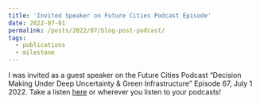 ```yaml
---
title: 'Invited Speaker on Future Cities Podcast Episode'
date: 2022-07-01
permalink: /posts/2022/07/blog-post-podcast/
tags:
  - publications
  - milestone
---
```


I was invited as a guest speaker on the Future Cities Podcast “Decision Making Under Deep Uncertainty & Green Infrastructure” Episode 67, July 1 2022. Take a listen [here](https://www.stitcher.com/show/future-cities/episode/decision-making-under-deep-uncertainty-green-infrastructure-204540793) or wherever you listen to your podcasts! 

